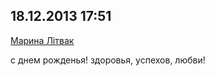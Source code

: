 ## 18.12.2013 17:51

[Марина Лiтвак](https://vk.com/id3818332)

с днем рожденья! здоровья, успехов, любви!
